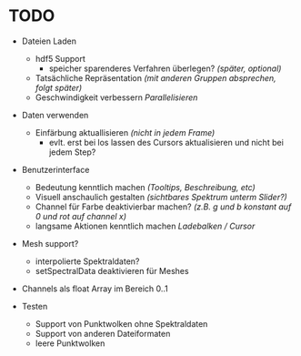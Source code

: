 # TODO

- Dateien Laden
  - hdf5 Support
	- speicher sparenderes Verfahren überlegen? _(später, optional)_
  - Tatsächliche Repräsentation _(mit anderen Gruppen absprechen, folgt später)_
  - Geschwindigkeit verbessern _Parallelisieren_

- Daten verwenden
  - Einfärbung aktuallisieren _(nicht in jedem Frame)_
    - evlt. erst bei los lassen des Cursors aktualisieren und nicht bei jedem Step?

- Benutzerinterface
  - Bedeutung kenntlich machen _(Tooltips, Beschreibung, etc)_
  - Visuell anschaulich gestalten _(sichtbares Spektrum unterm Slider?)_
  - Channel für Farbe deaktivierbar machen? _(z.B. g und b konstant auf 0 und rot auf channel x)_
  - langsame Aktionen kenntlich machen _Ladebalken / Cursor_

- Mesh support?
  - interpolierte Spektraldaten?
  - setSpectralData deaktivieren für Meshes

- Channels als float Array im Bereich 0..1

- Testen
  - Support von Punktwolken ohne Spektraldaten
  - Support von anderen Dateiformaten
  - leere Punktwolken
